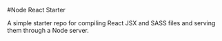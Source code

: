 #Node React Starter

A simple starter repo for compiling React JSX and SASS files and serving
them through a Node server.
